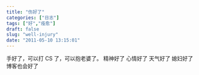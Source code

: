 ```yaml
---
title: "伤好了"
categories: ["日志"]
tags: ["好","痊愈"]
draft: false
slug: "well-injury"
date: "2011-05-10 13:15:01"
---
```


手好了，可以打 CS 了，可以抱老婆了。
精神好了
心情好了
天气好了
媳妇好了
博客也会好了

